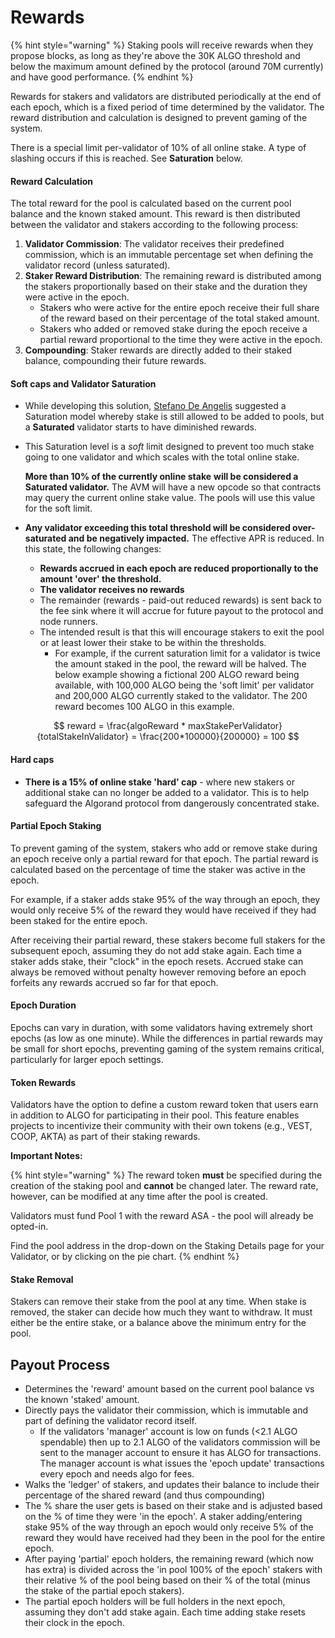 # Rewards

{% hint style="warning" %}
Staking pools will receive rewards when they propose blocks, as long as they're above the 30K ALGO threshold and below the maximum amount defined by the protocol (around 70M currently) and have good performance.
{% endhint %}

Rewards for stakers and validators are distributed periodically at the end of each epoch, which is a fixed period of time determined by the validator. The reward distribution and calculation is designed to prevent gaming of the system.

There is a special limit per-validator of 10% of all online stake. A type of slashing occurs if this is reached. See **Saturation** below.

#### Reward Calculation

The total reward for the pool is calculated based on the current pool balance and the known staked amount. This reward is then distributed between the validator and stakers according to the following process:

1. **Validator Commission**: The validator receives their predefined commission, which is an immutable percentage set when defining the validator record (unless saturated).
2. **Staker Reward Distribution**: The remaining reward is distributed among the stakers proportionally based on their stake and the duration they were active in the epoch.
   * Stakers who were active for the entire epoch receive their full share of the reward based on their percentage of the total staked amount.
   * Stakers who added or removed stake during the epoch receive a partial reward proportional to the time they were active in the epoch.
3. **Compounding**: Staker rewards are directly added to their staked balance, compounding their future rewards.

#### Soft caps and Validator Saturation

* While developing this solution, [Stefano De Angelis](https://github.com/deanstef) suggested a Saturation model whereby stake is still allowed to be added to pools, but a **Saturated** validator starts to have diminished rewards.
*   This Saturation level is a _soft_ limit designed to prevent too much stake going to one validator and which scales with the total online stake.

    **More than 10% of the currently online stake** **will be considered a Saturated validator.** The AVM will have a new opcode so that contracts may query the current online stake value. The pools will use this value for the soft limit.
* **Any validator exceeding this total threshold will be considered over-saturated and be negatively impacted.** The effective APR is reduced. In this state, the following changes:
  * **Rewards accrued in each epoch are reduced proportionally to the amount 'over' the threshold.**
  * **The validator receives no rewards**
  * The remainder (rewards - paid-out reduced rewards) is sent back to the fee sink where it will accrue for future payout to the protocol and node runners.
  * The intended result is that this will encourage stakers to exit the pool or at least lower their stake to be within the thresholds.
    * For example, if the current saturation limit for a validator is twice the amount staked in the pool, the reward will be halved. The below example showing a fictional 200 ALGO reward being available, with 100,000 ALGO being the 'soft limit' per validator and 200,000 ALGO currently staked to the validator. The 200 reward becomes 100 ALGO in this example.

$$
reward = \frac{algoReward * maxStakePerValidator}{totalStakeInValidator} = \frac{200*100000}{200000} = 100
$$

#### Hard caps

* **There is a 15% of online stake 'hard' cap** - where new stakers or additional stake can no longer be added to a validator. This is to help safeguard the Algorand protocol from dangerously concentrated stake.

#### Partial Epoch Staking

To prevent gaming of the system, stakers who add or remove stake during an epoch receive only a partial reward for that epoch. The partial reward is calculated based on the percentage of time the staker was active in the epoch.

For example, if a staker adds stake 95% of the way through an epoch, they would only receive 5% of the reward they would have received if they had been staked for the entire epoch.

After receiving their partial reward, these stakers become full stakers for the subsequent epoch, assuming they do not add stake again. Each time a staker adds stake, their "clock" in the epoch resets. Accrued stake can always be removed without penalty however removing before an epoch forfeits any rewards accrued so far for that epoch.

#### Epoch Duration

Epochs can vary in duration, with some validators having extremely short epochs (as low as one minute). While the differences in partial rewards may be small for short epochs, preventing gaming of the system remains critical, particularly for larger epoch settings.

#### Token Rewards

Validators have the option to define a custom reward token that users earn in addition to ALGO for participating in their pool. This feature enables projects to incentivize their community with their own tokens (e.g., VEST, COOP, AKTA) as part of their staking rewards.&#x20;

**Important Notes:**

{% hint style="warning" %}
The reward token **must** be specified during the creation of the staking pool and **cannot** be changed later. The reward rate, however, can be modified at any time after the pool is created.

Validators must fund Pool 1 with the reward ASA - the pool will already be opted-in.&#x20;

Find the pool address in the drop-down on the Staking Details page for your Validator, or by clicking on the pie chart.
{% endhint %}

#### Stake Removal

Stakers can remove their stake from the pool at any time. When stake is removed, the staker can decide how much they want to withdraw. It must either be the entire stake, or a balance above the minimum entry for the pool.

## Payout Process

* Determines the 'reward' amount based on the current pool balance vs the known 'staked' amount.
* Directly pays the validator their commission, which is immutable and part of defining the validator record itself.
  * If the validators 'manager' account is low on funds (<2.1 ALGO spendable) then up to 2.1 ALGO of the validators commission will be sent to the manager account to ensure it has ALGO for transactions. The manager account is what issues the 'epoch update' transactions every epoch and needs algo for fees.
* Walks the 'ledger' of stakers, and updates their balance to include their percentage of the shared reward (and thus compounding)
* The % share the user gets is based on their stake and is adjusted based on the % of time they were 'in the epoch'. A staker adding/entering stake 95% of the way through an epoch would only receive 5% of the reward they would have received had they been in the pool for the entire epoch.
* After paying 'partial' epoch holders, the remaining reward (which now has extra) is divided across the 'in pool 100% of the epoch' stakers with their relative % of the pool being based on their % of the total (minus the stake of the partial epoch stakers).
* The partial epoch holders will be full holders in the next epoch, assuming they don't add stake again. Each time adding stake resets their clock in the epoch.

